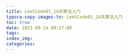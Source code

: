 ```yaml
---
title: LeetCode01_14天算法入门
typora-copy-images-to: LeetCode01_14天算法入门
toc: true
date: 2021-09-14 08:17:00
tags:
index_img:
categories:
---
```

